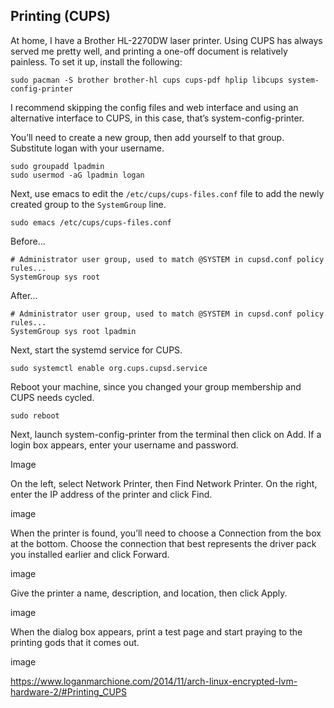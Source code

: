 <!-- title: Arch Linux Printing Setup -->

## Printing (CUPS)

At home, I have a Brother HL-2270DW laser printer. Using CUPS has always served
me pretty well, and printing a one-off document is relatively painless. To set
it up, install the following:

    sudo pacman -S brother brother-hl cups cups-pdf hplip libcups system-config-printer

I recommend skipping the config files and web interface and using an alternative
interface to CUPS, in this case, that’s system-config-printer.

You’ll need to create a new group, then add yourself to that group. Substitute
logan with your username.

    sudo groupadd lpadmin
    sudo usermod -aG lpadmin logan

Next, use emacs to edit the `/etc/cups/cups-files.conf` file to add the newly
created group to the `SystemGroup` line.

    sudo emacs /etc/cups/cups-files.conf

Before...

    # Administrator user group, used to match @SYSTEM in cupsd.conf policy rules...
    SystemGroup sys root

After...

    # Administrator user group, used to match @SYSTEM in cupsd.conf policy rules...
    SystemGroup sys root lpadmin

Next, start the systemd service for CUPS.

    sudo systemctl enable org.cups.cupsd.service

Reboot your machine, since you changed your group membership and CUPS needs
cycled.

    sudo reboot

Next, launch system-config-printer from the terminal then click on Add. If a
login box appears, enter your username and password.

Image

On the left, select Network Printer, then Find Network Printer.  On the right,
enter the IP address of the printer and click Find.

image

When the printer is found, you’ll need to choose a Connection from the box at
the bottom. Choose the connection that best represents the driver pack you
installed earlier and click Forward.

image

Give the printer a name, description, and location, then click Apply.

image

When the dialog box appears, print a test page and start praying to the printing
gods that it comes out.

image

https://www.loganmarchione.com/2014/11/arch-linux-encrypted-lvm-hardware-2/#Printing_CUPS
